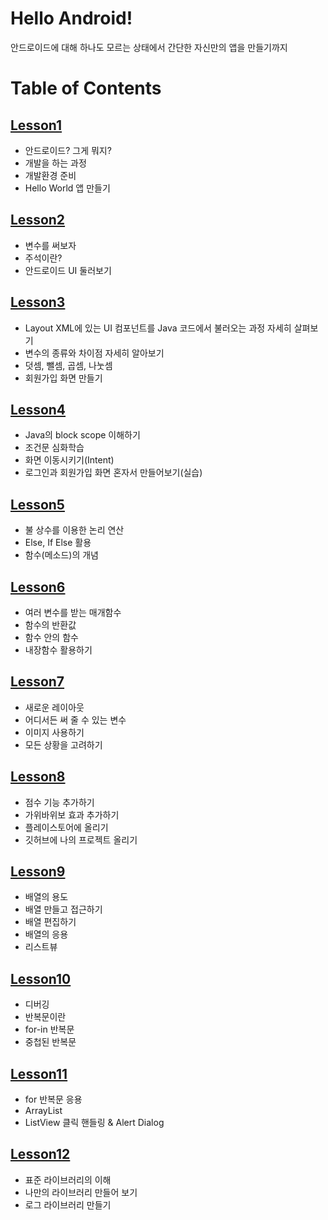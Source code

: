 # Hello Android!

안드로이드에 대해 하나도 모르는 상태에서 간단한 자신만의 앱을 만들기까지


# Table of Contents

## [Lesson1](https://github.com/wooklym/study-android/tree/master/lesson1)

- 안드로이드? 그게 뭐지?
- 개발을 하는 과정
- 개발환경 준비
- Hello World 앱 만들기

## [Lesson2](https://github.com/wooklym/study-android/tree/master/lesson2)

- 변수를 써보자
- 주석이란?
- 안드로이드 UI 둘러보기

## [Lesson3](https://github.com/wooklym/study-android/tree/master/lesson3)

- Layout XML에 있는 UI 컴포넌트를 Java 코드에서 불러오는 과정 자세히 살펴보기
- 변수의 종류와 차이점 자세히 알아보기
- 덧셈, 뺄셈, 곱셈, 나눗셈
- 회원가입 화면 만들기

## [Lesson4](https://github.com/wooklym/study-android/tree/master/lesson4)

- Java의 block scope 이해하기
- 조건문 심화학습
- 화면 이동시키기(Intent)
- 로그인과 회원가입 화면 혼자서 만들어보기(실습)

## [Lesson5](https://github.com/wooklym/study-android/tree/master/lesson5)
- 불 상수를 이용한 논리 연산
- Else, If Else 활용
- 함수(메소드)의 개념

## [Lesson6](https://github.com/wooklym/study-android/tree/master/lesson6)
- 여러 변수를 받는 매개함수
- 함수의 반환값
- 함수 안의 함수
- 내장함수 활용하기

## [Lesson7](https://github.com/wooklym/study-android/tree/master/lesson7)
- 새로운 레이아웃
- 어디서든 써 줄 수 있는 변수
- 이미지 사용하기
- 모든 상황을 고려하기

## [Lesson8](https://github.com/wooklym/study-android/tree/master/lesson8)
- 점수 기능 추가하기
- 가위바위보 효과 추가하기
- 플레이스토어에 올리기
- 깃허브에 나의 프로젝트 올리기

## [Lesson9](https://github.com/wooklym/study-android/tree/master/lesson9)
- 배열의 용도
- 배열 만들고 접근하기
- 배열 편집하기
- 배열의 응용
- 리스트뷰

## [Lesson10](https://github.com/wooklym/study-android/tree/master/lesson10)
- 디버깅
- 반복문이란
- for-in 반복문
- 중첩된 반복문

## [Lesson11](https://github.com/wooklym/study-android/tree/master/lesson11)
- for 반복문 응용
- ArrayList
- ListView 클릭 핸들링 & Alert Dialog

## [Lesson12](https://github.com/wooklym/study-android/tree/master/lesson12)
- 표준 라이브러리의 이해
- 나만의 라이브러리 만들어 보기
- 로그 라이브러리 만들기
